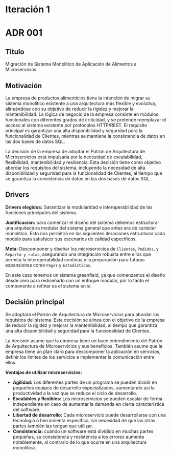 # Iteración 1

# **ADR 001**

## **Titulo**

Migración de Sistema Monolítico de Aplicación de Alimentos a Microservicios.

## **Motivación**

La empresa de productos alimenticios tiene la intención de migrar su sistema monolítico existente a una arquitectura más flexible y evolutiva, alineándose con su objetivo de reducir la rigidez y mejorar la mantenibilidad. La lógica de negocio de la empresa consiste en módulos funcionales con diferentes grados de criticidad, y se pretende reemplazar el acceso al sistema existente por protocolos HTTP/REST. El requisito principal es garantizar una alta disponibilidad y seguridad para la funcionalidad de Clientes, mientras se mantiene la consistencia de datos en las dos bases de datos SQL.

La decisión de la empresa de adoptar el Patrón de Arquitectura de Microservicios está impulsada por la necesidad de escalabilidad, flexibilidad, mantenibilidad y resiliencia. Esta decisión tiene como objetivo abordar los requisitos del sistema, incluyendo la necesidad de alta disponibilidad y seguridad para la funcionalidad de Clientes, al tiempo que se garantiza la consistencia de datos en las dos bases de datos SQL.

## **Drivers**

**Drivers elegidos:** Garantizar la modularidad e interoperabilidad de las funciones principales del sistema.

**Justificación:** para comenzar el diseño del sistema debemos estructurar una arquitectura modular del sistema general que antes era de carácter monolítico. Esto nos permitirá en las siguientes iteraciones estructurar cada modulo para satisfacer sus escenarios de calidad específicos.

**Meta:** Descomponer y diseñar los microservicios de `Clientes`, `Pedidos`, y `Reparto y rutas`, asegurando una integración robusta entre ellos que permita la interoperabilidad continua y la preparación para futuras expansiones como `Pagos` y `Estadísticas`.

En este caso tenemos un sistema greenfield, ya que comenzamos el diseño desde cero para rediseñarlo con un enfoque modular, por lo tanto el componente a refinar es el sistema en sí.

## **Decisión principal**

Se adoptará el Patrón de Arquitectura de Microservicios para abordar los requisitos del sistema. Esta decisión se alinea con el objetivo de la empresa de reducir la rigidez y mejorar la mantenibilidad, al tiempo que garantiza una alta disponibilidad y seguridad para la funcionalidad de Clientes⁠.

La decisión asume que la empresa tiene un buen entendimiento del Patrón de Arquitectura de Microservicios y sus beneficios. También asume que la empresa tiene un plan claro para descomponer la aplicación en servicios, definir los límites de los servicios e implementar la comunicación entre ellos⁠.

**Ventajas de utilizar microservicios:**

- **Agilidad:** Los diferentes partes de un programa se pueden dividir en pequeños equipos de desarrollo especializados, aumentando así la productividad a la vez que se reduce el ciclo de desarrollo.
- **Escalables y flexibles:** Los microservicios se pueden escalar de forma independiente en caso de aumentar la demanda en cierta característica del software.
- **Libertad de desarrollo:** Cada microservicio puede desarrollarse con una tecnología o herramienta específica, sin necesidad de que las otras partes también las tengan que utilizar.
- **Consistencia:** cuando un software está dividido en muchas partes pequeñas, su consistencia y resistencia a los errores aumenta notablemente, al contrario de lo que ocurre en una arquitectura monolítica.


